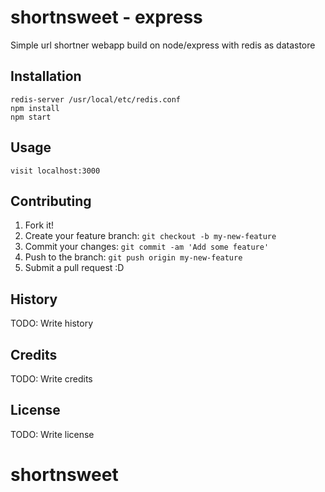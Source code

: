 # shortnsweet - express
Simple url shortner webapp build on node/express with redis as datastore

## Installation

```
redis-server /usr/local/etc/redis.conf
npm install
npm start
```

## Usage

```
visit localhost:3000
```

## Contributing
1. Fork it!
2. Create your feature branch: `git checkout -b my-new-feature`
3. Commit your changes: `git commit -am 'Add some feature'`
4. Push to the branch: `git push origin my-new-feature`
5. Submit a pull request :D

## History
TODO: Write history
## Credits
TODO: Write credits
## License
TODO: Write license
# shortnsweet
